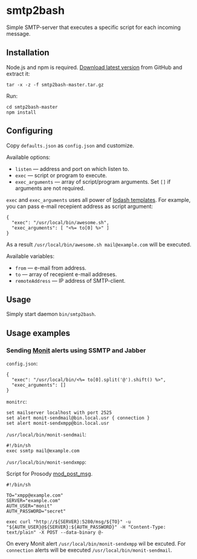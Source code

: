 # smtp2bash
Simple SMTP-server that executes a specific script for each incoming message.

## Installation
Node.js and npm is required. [Download latest version](https://github.com/black-roland/smtp2bash/archive/master.tar.gz) from GitHub and extract it:
```
tar -x -z -f smtp2bash-master.tar.gz
```
Run:
```
cd smtp2bash-master
npm install
```

## Configuring
Copy `defaults.json` as `config.json` and customize.

Available options:
* `listen` — address and port on which listen to.
* `exec` — script or program to execute.
* `exec_arguments` — array of script/program arguments. Set `[]` if arguments are not required.

`exec` and `exec_arguments` uses all power of [lodash templates](https://lodash.com/docs#template). For example, you can pass e-mail recepient address as script argument:
```
{
  "exec": "/usr/local/bin/awesome.sh",
  "exec_arguments": [ "<%= to[0] %>" ]
}
```
As a result `/usr/local/bin/awesome.sh mail@example.com` will be executed.

Available variables:
* `from` — e-mail from address.
* `to` — array of recepient e-mail addreses.
* `remoteAddress` — IP address of SMTP-client.

## Usage
Simply start daemon `bin/smtp2bash`.

## Usage examples
### Sending [Monit](http://mmonit.com/monit/) alerts using SSMTP and Jabber

`config.json`:

```
{
  "exec": "/usr/local/bin/<%= to[0].split('@').shift() %>",
  "exec_arguments": []
}
```

`monitrc`:

```
set mailserver localhost with port 2525
set alert monit-sendmail@bin.local.usr { connection }
set alert monit-sendxmpp@bin.local.usr
```

`/usr/local/bin/monit-sendmail`:

```
#!/bin/sh
exec ssmtp mail@example.com
```

`/usr/local/bin/monit-sendxmpp`:

Script for Prosody [mod_post_msg](https://code.google.com/p/prosody-modules/wiki/mod_post_msg).

```
#!/bin/sh

TO="xmpp@example.com"
SERVER="example.com"
AUTH_USER="monit"
AUTH_PASSWORD="secret"

exec curl "http://${SERVER}:5280/msg/${TO}" -u "${AUTH_USER}@${SERVER}:${AUTH_PASSWORD}" -H "Content-Type: text/plain" -X POST --data-binary @-
```
On every Monit alert `/usr/local/bin/monit-sendxmpp` wil be excuted. For `connection` alerts will be executed `/usr/local/bin/monit-sendmail`.
